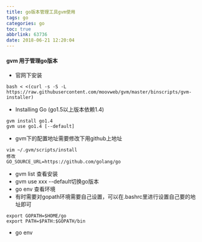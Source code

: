 ```yaml
---
title: go版本管理工具gvm使用
tags: go
categories: go
toc: true
abbrlink: 63736
date: 2018-06-21 12:20:04
---
```


#### gvm 用于管理go版本
- 官网下安装

```
bash < <(curl -s -S -L https://raw.githubusercontent.com/moovweb/gvm/master/binscripts/gvm-installer)

```

- Installing Go (go1.5以上版本依赖1.4)

```
gvm install go1.4
gvm use go1.4 [--default]
```


- gvm下的配置地址需要修改下用github上地址

```
vim ~/.gvm/scripts/install
修改
GO_SOURCE_URL=https://github.com/golang/go

```

- gvm list 查看安装
- gvm use xxx --default切换go版本
- go env 查看环境
- 有时需要对gopath环境需要自己设置，可以在.bashrc里进行设置自己要的地址即可

```
export GOPATH=$HOME/go
export PATH=$PATH:$GOPATH/bin
```
- go env